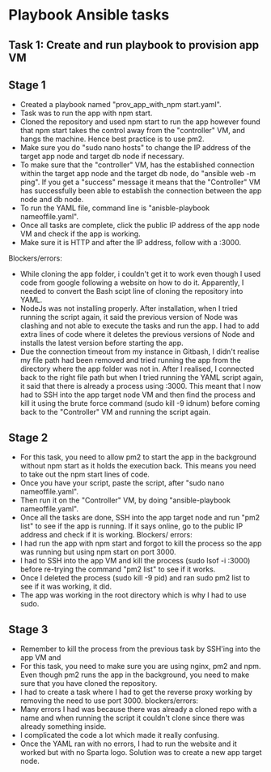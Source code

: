 # Playbook Ansible tasks

## Task 1: Create and run playbook to provision app VM
## Stage 1
* Created a playbook named "prov_app_with_npm start.yaml".
* Task was to run the app with npm start.
* Cloned the repository and used npm start to run the app however found that npm start takes the control away from the "controller" VM, and hangs the machine. Hence best practice is to use pm2. 
* Make sure you do "sudo nano hosts" to change the IP address of the target app node and target db node if necessary.
* To make sure that the "controller" VM, has the established connection within the target app node and the target db node, do "ansible web -m ping". If you get a "success" message it means that the "Controller" VM has successfully been able to establish the connection between the app node and db node.
* To run the YAML file, command line is "anisble-playbook nameoffile.yaml".
* Once all tasks are complete, click the public IP address of the app node VM and check if the app is working.
* Make sure it is HTTP and after the IP address, follow with a :3000.

Blockers/errors:
* While cloning the app folder, i couldn't get it to work even though I used code from google following a website on how to do it. Apparently, I needed to convert the Bash scipt line of cloning the repository into YAML.
* NodeJs was not installing properly. After installation, when I tried running the script again, it said the previous version of Node was clashing and not able to execute the tasks and run the app. I had to add extra lines of code where it deletes the previous versions of Node and installs the latest version before starting the app. 
* Due the connection timeout from my instance in Gitbash, I didn't realise my file path had been removed and tried running the app from the directory where the app folder was not in. After I realised, I connected back to the right file path but when I tried running the YAML script again, it said that there is already a process using :3000. This meant that I now had to SSH into the app target node VM and then find the process and kill it using the brute force command (sudo kill -9 idnum) before coming back to the "Controller" VM and running the script again. 

## Stage 2
* For this task, you need to allow pm2 to start the app in the background without npm start as it holds the execution back. This means you need to take out the npm start lines of code. 
* Once you have your script, paste the script, after "sudo nano nameoffile.yaml". 
* Then run it on the "Controller" VM, by doing "ansible-playbook nameoffile.yaml".
* Once all the tasks are done, SSH into the app target node and run "pm2 list" to see if the app is running. If it says online, go to the public IP address and check if it is working.
Blockers/ errors:
* I had run the app with npm start and forgot to kill the process so the app was running but using npm start on port 3000.
* I had to SSH into the app VM and kill the process (sudo lsof -i :3000) before re-trying the command "pm2 list" to see if it works.
* Once I deleted the process (sudo kill -9 pid) and ran sudo pm2 list to see if it was working, it did. 
* The app was working in the root directory which is why I had to use sudo.

## Stage 3
* Remember to kill the process from the previous task by SSH'ing into the app VM and 
* For this task, you need to make sure you are using nginx, pm2 and npm. Even though pm2 runs the app in the background, you need to make sure that you have cloned the repository.
* I had to create a task where I had to get the reverse proxy working by removing the need to use port 3000.
blockers/errors:
* Many errors I had was because there was already a cloned repo with a name and when running the script it couldn't clone since there was already something inside. 
* I complicated the code a lot which made it really confusing.
* Once the YAML ran with no errors, I had to run the website and it worked but with no Sparta logo. Solution was to create a new app target node.